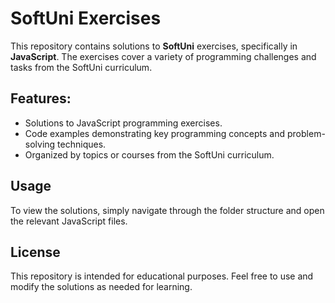 # SoftUni Exercises

This repository contains solutions to **SoftUni** exercises, specifically in **JavaScript**. The exercises cover a variety of programming challenges and tasks from the SoftUni curriculum.

## Features:
- Solutions to JavaScript programming exercises.
- Code examples demonstrating key programming concepts and problem-solving techniques.
- Organized by topics or courses from the SoftUni curriculum.

## Usage

To view the solutions, simply navigate through the folder structure and open the relevant JavaScript files.

## License

This repository is intended for educational purposes. Feel free to use and modify the solutions as needed for learning.
